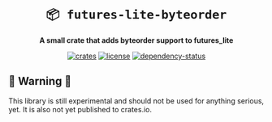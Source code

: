 <!-- markdownlint-disable-file MD041 -->
<!-- markdownlint-disable-file MD033 -->

<div align="center">

# `📦 futures-lite-byteorder`

**A small crate that adds byteorder support to futures_lite**

[![crates][crates-badge]][crates-url]
[![license][license-badge]][license-url]
[![dependency-status][dependency-badge]][dependency-url]

[crates-badge]: https://img.shields.io/crates/v/futures-lite-byteorder.svg
[crates-url]: https://crates.io/crates/futures-lite-byteorder

[license-badge]: https://img.shields.io/badge/License-MIT/Apache_2.0-blue.svg
[license-url]: LICENSE-MIT


[dependency-badge]: https://deps.rs/repo/github/projectkml/futures-lite-byteorder/status.svg
[dependency-url]: https://deps.rs/repo/github/projectkml/futures-lite-byteorder

</div>

## 🚨 Warning 🚨

This library is still experimental and should not be used for anything serious, yet. It is also not yet published to crates.io.
